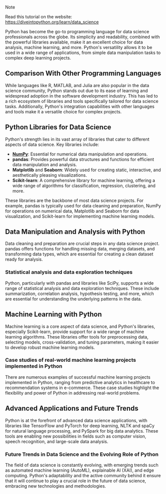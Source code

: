 > [!NOTE]
> Read this tutorial on the website: https://diveintopython.org/learn/data_science

Python has become the go-to programming language for data science professionals across the globe. Its simplicity and readability, combined with the powerful libraries available, make it an excellent choice for data analysis, machine learning, and more. Python's versatility allows it to be used in a wide range of applications, from simple data manipulation tasks to complex deep learning projects.

## Comparison With Other Programming Languages

While languages like R, MATLAB, and Julia are also popular in the data science community, Python stands out due to its ease of learning and widespread adoption in the software development industry. This has led to a rich ecosystem of libraries and tools specifically tailored for data science tasks. Additionally, Python's integration capabilities with other languages and tools make it a versatile choice for complex projects.

## Python Libraries for Data Science

Python's strength lies in its vast array of libraries that cater to different aspects of data science. Key libraries include:
- **[NumPy](data-science/numpy.md)**: Essential for numerical data manipulation and operations.
- **pandas**: Provides powerful data structures and functions for efficient data manipulation and analysis.
- **Matplotlib** and **Seaborn**: Widely used for creating static, interactive, and aesthetically pleasing visualizations.
- **Scikit-learn**: A comprehensive library for machine learning, offering a wide range of algorithms for classification, regression, clustering, and more.

These libraries are the backbone of most data science projects. For example, pandas is typically used for data cleaning and preparation, NumPy for operations on numerical data, Matplotlib and Seaborn for data visualization, and Scikit-learn for implementing machine learning models.

## Data Manipulation and Analysis with Python

Data cleaning and preparation are crucial steps in any data science project. pandas offers functions for handling missing data, merging datasets, and transforming data types, which are essential for creating a clean dataset ready for analysis.

### Statistical analysis and data exploration techniques
Python, particularly with pandas and libraries like SciPy, supports a wide range of statistical analysis and data exploration techniques. These include summarization, correlation analysis, hypothesis testing, and more, which are essential for understanding the underlying patterns in the data.

## Machine Learning with Python

Machine learning is a core aspect of data science, and Python's libraries, especially Scikit-learn, provide support for a wide range of machine learning algorithms. These libraries offer tools for preprocessing data, selecting models, cross-validation, and tuning parameters, making it easier to develop robust machine learning models.

### Case studies of real-world machine learning projects implemented in Python
There are numerous examples of successful machine learning projects implemented in Python, ranging from predictive analytics in healthcare to recommendation systems in e-commerce. These case studies highlight the flexibility and power of Python in addressing real-world problems.

## Advanced Applications and Future Trends

Python is at the forefront of advanced data science applications, with libraries like TensorFlow and PyTorch for deep learning, NLTK and spaCy for natural language processing, and PySpark for big data analytics. These tools are enabling new possibilities in fields such as computer vision, speech recognition, and large-scale data analysis.

### Future Trends in Data Science and the Evolving Role of Python
The field of data science is constantly evolving, with emerging trends such as automated machine learning (AutoML), explainable AI (XAI), and edge computing. Python's adaptability and the active community behind it ensure that it will continue to play a crucial role in the future of data science, embracing new technologies and methodologies.
